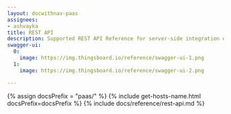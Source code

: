 ```yaml
---
layout: docwithnav-paas
assignees:
- ashvayka
title: REST API
description: Supported REST API Reference for server-side integration of your IoT projects
swagger-ui:
  0:
    image: https://img.thingsboard.io/reference/swagger-ui-1.png
  1:
    image: https://img.thingsboard.io/reference/swagger-ui-2.png

---
```


{% assign docsPrefix = "paas/" %}
{% include get-hosts-name.html docsPrefix=docsPrefix %}
{% include docs/reference/rest-api.md %}

